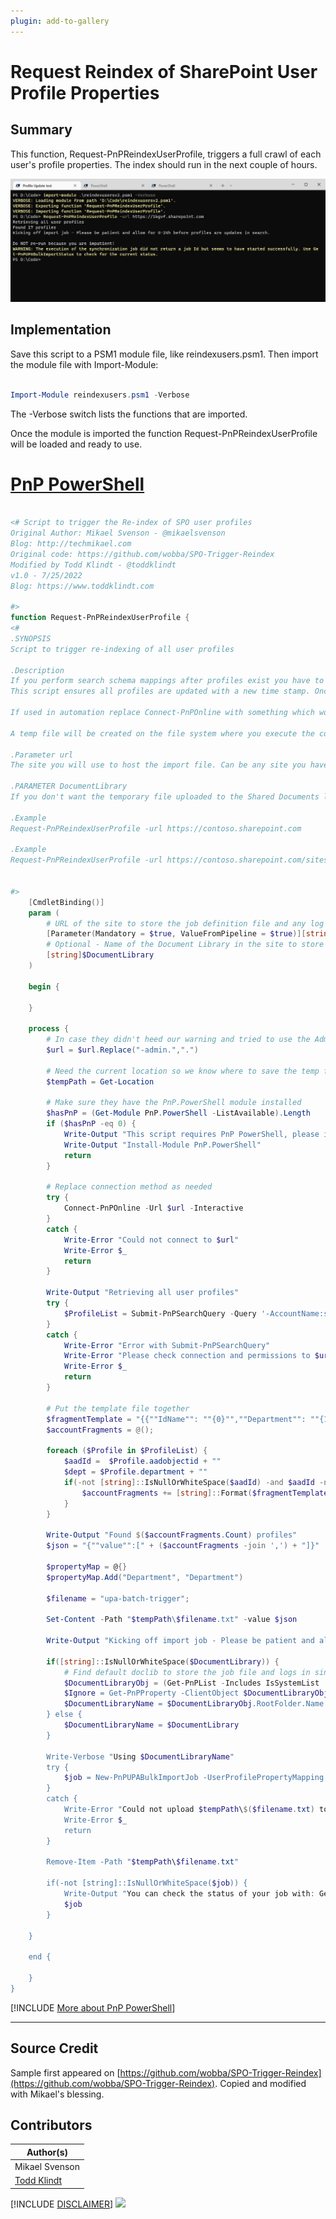 ```yaml
---
plugin: add-to-gallery
---
```


# Request Reindex of SharePoint User Profile Properties

## Summary

This function, Request-PnPReindexUserProfile, triggers a full crawl of each user's profile properties. The index should run in the next couple of hours.

![Example Screenshot](assets/example.png)

## Implementation
Save this script to a PSM1 module file, like reindexusers.psm1. Then import the module file with Import-Module:
```powershell

Import-Module reindexusers.psm1 -Verbose

```
The -Verbose switch lists the functions that are imported.

Once the module is imported the function Request-PnPReindexUserProfile will be loaded and ready to use.

# [PnP PowerShell](#tab/pnpps)

```powershell

<# Script to trigger the Re-index of SPO user profiles
Original Author: Mikael Svenson - @mikaelsvenson
Blog: http://techmikael.com
Original code: https://github.com/wobba/SPO-Trigger-Reindex 
Modified by Todd Klindt - @toddklindt
v1.0 - 7/25/2022
Blog: https://www.toddklindt.com

#>
function Request-PnPReindexUserProfile {
<#
.SYNOPSIS
Script to trigger re-indexing of all user profiles

.Description
If you perform search schema mappings after profiles exist you have to update the last modified time on a profile for it to be re-indexed.
This script ensures all profiles are updated with a new time stamp. Once the import job completes allow 4-24h for profiles to be updated in search.

If used in automation replace Connect-PnPOnline with something which works for you. 

A temp file will be created on the file system where you execute the command. That temp file will also be uploaded to the "Shared Documents" library in the site you pass in the -url parameter. The account you connect with must have write permission to the -url site and have the SharePoint Admin role in the tenant. 

.Parameter url
The site you will use to host the import file. Can be any site you have write access to. DO NOT use the admin site.

.PARAMETER DocumentLibrary
If you don't want the temporary file uploaded to the Shared Documents library of your site, specific a different library here. Use Get-PnPList after connecting to get a list of the available document libraries. 

.Example 
Request-PnPReindexUserProfile -url https://contoso.sharepoint.com

.Example 
Request-PnPReindexUserProfile -url https://contoso.sharepoint.com/sites/IT -DocumentLibrary Foo


#>    
    [CmdletBinding()]
    param (
        # URL of the site to store the job definition file and any log files. In the form of https://contoso.sharepoint.com
        [Parameter(Mandatory = $true, ValueFromPipeline = $true)][string]$url,
        # Optional - Name of the Document Library in the site to store the job definition and log files. Should look like "Shared Documents" If no value is passed the oldest document library in the site will be used. That's usually "Shared Documents"
        [string]$DocumentLibrary
    )
    
    begin {
        
    }
    
    process {
        # In case they didn't heed our warning and tried to use the Admin site
        $url = $url.Replace("-admin.",".")

        # Need the current location so we know where to save the temp file
        $tempPath = Get-Location

        # Make sure they have the PnP.PowerShell module installed
        $hasPnP = (Get-Module PnP.PowerShell -ListAvailable).Length
        if ($hasPnP -eq 0) {
            Write-Output "This script requires PnP PowerShell, please install it"
            Write-Output "Install-Module PnP.PowerShell"
            return
        }

        # Replace connection method as needed
        try {
            Connect-PnPOnline -Url $url -Interactive
        }
        catch {
            Write-Error "Could not connect to $url"
            Write-Error $_
            return
        }
        
        Write-Output "Retrieving all user profiles"
        try {
            $ProfileList = Submit-PnPSearchQuery -Query '-AccountName:spofrm -AccountName:spoapp -AccountName:app@sharepoint -AccountName:spocrawler -AccountName:spocrwl -PreferredName:"Foreign Principal"' -SourceId "b09a7990-05ea-4af9-81ef-edfab16c4e31" -SelectProperties "aadobjectid", "department", "write" -All -TrimDuplicates:$false -RelevantResults -ErrorAction Stop
        }
        catch {
            Write-Error "Error with Submit-PnPSearchQuery"
            Write-Error "Please check connection and permissions to $url and try again"
            Write-Error $_
            return
        }

        # Put the template file together
        $fragmentTemplate = "{{""IdName"": ""{0}"",""Department"": ""{1}""}}";
        $accountFragments = @();
        
        foreach ($Profile in $ProfileList) {
            $aadId =  $Profile.aadobjectid + ""
            $dept = $Profile.department + ""
            if(-not [string]::IsNullOrWhiteSpace($aadId) -and $aadId -ne "00000000-0000-0000-0000-000000000000") {
                $accountFragments += [string]::Format($fragmentTemplate,$aadId,$dept)
            }
        }

        Write-Output "Found $($accountFragments.Count) profiles"
        $json = "{""value"":[" + ($accountFragments -join ',') + "]}"
        
        $propertyMap = @{}
        $propertyMap.Add("Department", "Department")
        
        $filename = "upa-batch-trigger";

        Set-Content -Path "$tempPath\$filename.txt" -value $json

        Write-Output "Kicking off import job - Please be patient and allow for 4-24h before profiles are updates in search.`n`nDo NOT re-run because you are impatient!"

        if([string]::IsNullOrWhiteSpace($DocumentLibrary)) {
            # Find default doclib to store the job file and logs in since one was not passed
            $DocumentLibraryObj = (Get-PnPList -Includes IsSystemList | Where-Object -Property IsSystemList -EQ -Value $false | Where-Object -Property BaseType -EQ -Value "DocumentLibrary“ | Sort-Object -Property Created)[0]
            $Ignore = Get-PnPProperty -ClientObject $DocumentLibraryObj -Property RootFolder
            $DocumentLibraryName = $DocumentLibraryObj.RootFolder.Name
        } else {
            $DocumentLibraryName = $DocumentLibrary
        }

        Write-Verbose "Using $DocumentLibraryName"
        try {
            $job = New-PnPUPABulkImportJob -UserProfilePropertyMapping $propertyMap -IdType CloudId -IdProperty "IdName" -Folder $DocumentLibraryName -Path "$tempPath\$filename.txt"
        }
        catch {
            Write-Error "Could not upload $tempPath\$($filename.txt) to $url"
            Write-Error $_
            return
        }
        
        Remove-Item -Path "$tempPath\$filename.txt"
        
        if(-not [string]::IsNullOrWhiteSpace($job)) {
            Write-Output "You can check the status of your job with: Get-PnPUPABulkImportStatus -JobId $($job.JobId)"
            $job
        }
                
    }
    
    end {
        
    }
}

```
[!INCLUDE [More about PnP PowerShell](../../docfx/includes/MORE-PNPPS.md)]
***


## Source Credit

Sample first appeared on [https://github.com/wobba/SPO-Trigger-Reindex](https://github.com/wobba/SPO-Trigger-Reindex). Copied and modified with Mikael's blessing.

## Contributors

| Author(s) |
|-----------|
| Mikael Svenson |
| [Todd Klindt](https://www.toddklindt.com)|


[!INCLUDE [DISCLAIMER](../../docfx/includes/DISCLAIMER.md)]
<img src="https://m365-visitor-stats.azurewebsites.net/script-samples/scripts/spo-request-pnp-reindex-user-profile" aria-hidden="true" />